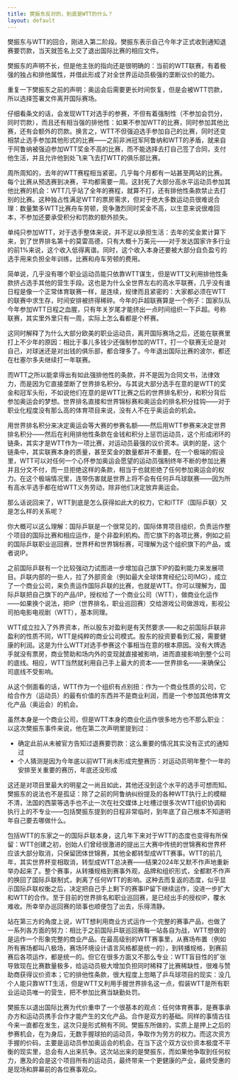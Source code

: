 ```yaml
---
title: 樊振东反对的，到底是WTT的什么？
layout: default
---
```


樊振东与WTT的回合，刚进入第二阶段。樊振东表示自己今年才正式收到通知退赛要罚款，当天就签名上交了退出国际比赛的相应文件。

樊振东的声明不长，但是他主张的指向还是很明确的：当前的WTT联赛，有着极强的独占和排他属性，并借此形成了对全世界运动员极强的垄断议价的能力。

重复一下樊振东之前的声明：奥运会后需要更长时间恢复，但是会被WTT罚款，所以选择签署文件离开国际赛场。

仔细看条文的话，会发现WTT对选手的参赛，不但有着强制性（不参加会罚分，同时罚款），而且还有相当强的排他性：如果不参加WTT的比赛，同时参加其他比赛，还有会额外的罚款。换言之，WTT不但强迫选手参加自己的比赛，同时还变相禁止选手参加其他形式的比赛——之前非洲冠军阿鲁纳和WTT的矛盾，就来自于阿鲁纳被强迫参加WTT奖金不高的比赛，而不能选择去打自己签了合同，支付他生活，并且允许他到处飞来飞去打WTT的俱乐部比赛。

周所周知的，去年的WTT赛程相当紧密。几乎每个月都有一站甚至两站的比赛。每个比赛从预选赛到决赛，平均都需要一周。这封死了大部分高水平运动员参加其他比赛的机会：WTT几乎站了全年的赛程，就算不打，还有排他性条款禁止去打别的比赛。这种独占性满足WTT的票房需求，但对于绝大多数运动员很难说合理：数量繁多WTT比赛舟车劳顿，竞争激烈同时奖金不高，以生意来说很难回本，不参加还要承受积分和罚款的额外损失。

单纯只参加WTT，对于选手整体来说，并不足以承担生活：去年的奖金累计算下来，到了世界排名第十的莫雷高德，只有大概十万美元——对于发达国家许多行业的前1%来说，这个收入低得离谱。同时，这个收入本身还要被大部分自负盈亏的选手用来负担全年训练，比赛和舟车劳顿的费用。

简单说，几乎没有哪个职业运动员能只依靠WTT谋生，但是WTT又利用排他性条款挤占选手其他的营生手段。这也是为什么全世界左右的高水平联赛，几乎没有谁日程是像一个正常体育联赛一样，是连续，规律而且紧密的：大家都必须在WTT的联赛中求生存，时间安排被挤得稀碎。今年的乒超联赛算是一个例子：国家队队今年参加WTT日程之血腥，只有年关岁尾才能挤出一点时间组织一下乒超。号称联赛，其实里外里只有一周，实际上怎么看都是个杯赛。

这同时解释了为什么大部分欧美的职业运动员，离开国际赛场之后，还能在联赛里打上不少年的原因：相比于事儿多钱少还强制参加的WTT，打一个联赛无论是对自己，对球迷还是对出钱的俱乐部，都合理多了。今年退出国际比赛的波尔，都还在杜塞尔多夫继续打一年联赛。


而WTT之所以能拿得出有如此强排他性的条款，并不是因为合同文书，法律效力，而是因为它直接垄断了世界排名积分。与其说大部分选手在意的是WTT的奖金和冠军头衔，不如说他们在意的是WTT比赛之后的世界排名积分，和积分背后参加奥运会的梦想。世界排名直接和世界锦标赛和奥运会的排名积分挂钩——对于职业化程度没有那么高的体育项目来说，没有人不在乎奥运会的机会。

用世界排名积分来决定奥运会等大赛的参赛名额——然后用WTT参赛来决定世界排名积分——然后在利用排他性条款在金钱和积分上惩罚运动员，这个形成闭环的链条，其实才是WTT作为一项比赛，对运动员最强的议价资本。讽刺的是，这个链条中，其实联赛本身的质量，甚至奖金的数量都并不重要。在一个极端的假设里，WTT可以对任何一个心怀参加奥运会愿望的运动员强制终年不断的参加比赛并且分文不付，而一旦拒绝这样的条款，相当于也就拒绝了任何参加奥运会的权力。在这个极端情况里，连带伤害就是世界上将不会有任何乒乓球联赛——因为所有高水平选手都在给WTT义务劳动，除非他们决定放弃奥运会。


那么话说回来了，WTT到底是怎么获得如此大的权力，它和ITTF（国际乒联）又是怎么样的关系呢？

你大概可以这么理解：国际乒联是一个很常见的，国际体育项目组织，负责运作整个项目的国际比赛和相应运作，是个非盈利机构。而它旗下的各项比赛，例如之前的国际乒联职业巡回赛，世界杯和世界锦标赛，可理解为这个组织旗下的产品，或者说IP。

之前国际乒联有一个比较强动力试图进一步增加自己旗下IP的盈利能力来发展项目。乒联内部的一些人，拉了外部资金（例如最大全球体育经纪公司IMG），成立了一个商业公司，来负责运作国际乒联的比赛，也就是WTT。你可以理解为，国际乒联把自己旗下的产品/IP，授权给了一个商业公司（WTT），做商业化运作——如果换个说法，把IP（世界排名，职业巡回赛）交给游戏公司做游戏，影视公司拍电影电视剧（WTT），基本同理。

WTT成立拉入了外界资本，所以股东对盈利是有天然要求——和之前国际乒联非盈利的性质不同，WTT是纯粹的商业公司模式。股东的投资要看到汇报，需要健康的利润。这是为什么WTT对选手参赛这个事相当在意的根本原因。没有大牌选手就没有票房，商业赞助和场内外的变现就直接被影响，进而直接影响到整个公司的底线。相应，WTT当然就利用自己手上最大的资本——世界排名——来确保公司底线不受影响。

从这个侧面看的话，WTT作为一个组织有点别扭：作为一个商业性质的公司，它给合作方（运动员）的最有价值的东西并不是商业利润，而是一个参加其他体育文化产品（奥运会）的机会。

虽然本身是一个商业公司，但是WTT本身的商业化运作很多地方也不那么职业：以这次樊振东事件来说，他在第二次声明里提到过：
- 确定此前从未被官方告知过退赛要罚款：这么重要的情况其实没有正式的通知过
- 个人猜测是因为今年底以前WTT尚未形成完整赛历：对运动员明年整个一年的安排至关重要的赛历，年底还没形成

这还是对项目里最大的明星之一尚且如此，其他还没到这个水平的选手可想而知。樊振东的说法也不是孤证：除了之前的阿鲁纳纠纷提及的各种WTT执行上的模糊不清，法国的西蒙等选手也不止一次在社交媒体上吐槽过很多次WTT组织协调和执行上的不专业——包括樊振东提到的日程非常临时，到年底了自己根本不知道明年自己要去哪做什么。

包括WTT的东家之一的国际乒联本身，这几年下来对于WTT的态度也变得有所保留：WTT创建之初，创始人们曾经很激进的提出三大赛中传统的世锦赛和世界杯应该大部分取消，只保留团体世锦赛，其他全都转型成WTT赛事。WTT的前几年，其实世界杯变相取消，转型成WTT总决赛——结果2024年又默不作声地重新举办起来了。整个赛事，从转播规格到赛事外观，品牌和组织形式，全都默不作声的换回了国际乒联制式，剥离了任何WTT的影响。这种去而复返的态度，似乎显示国际乒联权衡之后，决定把自己手上剩下的赛事IP留下继续运作，没进一步扩大和WTT的合作。至于目前的世界排名和职业巡回赛，是已经出手的授权IP，覆水难收。所幸举办巡回赛的琐事也顺便包了出去，乐得清静。

站在第三方的角度上说，WTT想利用商业方式运作一个完整的赛事产品，也做了一系列各方面的努力：相比于之前国际乒联巡回赛每一站各自为战，WTT想做的是运作一个形象完整的商业产品。在最高级别的WTT赛事里，从赛场布置（例如所有赛场都叫八极场，赛场环境设计语言风格都是统一的），到转播规格，到赛前赛后各项运作，都是统一的。但它在很多方面又不那么专业：WTT盲目性的扩张导致现在比赛数量极多，给运动员极大增加负担同时稀释了比赛稀缺性，很难与赞助商获得议价资本；它的排他性条款，很大程度上忽略了乒乓球项目的现实：没几个人能只靠WTT生活，但是WTT又利用手握世界排名这一点，假装WTT是所有职业运动员唯一的营生，把不参加比赛当缺勤处罚。

樊振东以退出国际比赛为代价重申了一个很基本的观点：任何体育赛事，是赛事承办方和运动员携手合作才能产生的文化产品。合作是双方的基础。同样的事情古往今来一直都在发生，这次只是形式稍有不同。樊振东所做的，实质上是押上之后的参赛机会，在为身后，无数手握球拍的运动员，争取作为劳方的权力。而这次资方手握的价码，主要是运动员参加奥运会的机会。在当下这个双方议价资本极度不平衡的现实里，总会有人出来抗争。这次站出来的是樊振东，而如果他争取到任何权力，惠及的会是这个项目所有的运动员，最终带来一个更健康的产业，最终受惠的是现场和屏幕前的各位赛事观众。